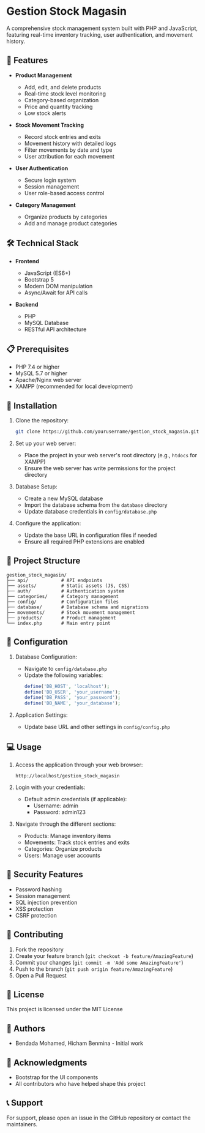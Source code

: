 # Gestion Stock Magasin

A comprehensive stock management system built with PHP and JavaScript, featuring real-time inventory tracking, user authentication, and movement history.

## 🌟 Features

- **Product Management**
  - Add, edit, and delete products
  - Real-time stock level monitoring
  - Category-based organization
  - Price and quantity tracking
  - Low stock alerts

- **Stock Movement Tracking**
  - Record stock entries and exits
  - Movement history with detailed logs
  - Filter movements by date and type
  - User attribution for each movement

- **User Authentication**
  - Secure login system
  - Session management
  - User role-based access control

- **Category Management**
  - Organize products by categories
  - Add and manage product categories

## 🛠️ Technical Stack

- **Frontend**
  - JavaScript (ES6+)
  - Bootstrap 5
  - Modern DOM manipulation
  - Async/Await for API calls

- **Backend**
  - PHP
  - MySQL Database
  - RESTful API architecture

## 📋 Prerequisites

- PHP 7.4 or higher
- MySQL 5.7 or higher
- Apache/Nginx web server
- XAMPP (recommended for local development)

## 🚀 Installation

1. Clone the repository:
   ```bash
   git clone https://github.com/yourusername/gestion_stock_magasin.git
   ```

2. Set up your web server:
   - Place the project in your web server's root directory (e.g., `htdocs` for XAMPP)
   - Ensure the web server has write permissions for the project directory

3. Database Setup:
   - Create a new MySQL database
   - Import the database schema from the `database` directory
   - Update database credentials in `config/database.php`

4. Configure the application:
   - Update the base URL in configuration files if needed
   - Ensure all required PHP extensions are enabled

## 📁 Project Structure

```
gestion_stock_magasin/
├── api/            # API endpoints
├── assets/         # Static assets (JS, CSS)
├── auth/           # Authentication system
├── categories/     # Category management
├── config/         # Configuration files
├── database/       # Database schema and migrations
├── movements/      # Stock movement management
├── products/       # Product management
└── index.php       # Main entry point
```

## 🔧 Configuration

1. Database Configuration:
   - Navigate to `config/database.php`
   - Update the following variables:
     ```php
     define('DB_HOST', 'localhost');
     define('DB_USER', 'your_username');
     define('DB_PASS', 'your_password');
     define('DB_NAME', 'your_database');
     ```

2. Application Settings:
   - Update base URL and other settings in `config/config.php`

## 💻 Usage

1. Access the application through your web browser:
   ```
   http://localhost/gestion_stock_magasin
   ```

2. Login with your credentials:
   - Default admin credentials (if applicable):
     - Username: admin
     - Password: admin123

3. Navigate through the different sections:
   - Products: Manage inventory items
   - Movements: Track stock entries and exits
   - Categories: Organize products
   - Users: Manage user accounts

## 🔐 Security Features

- Password hashing
- Session management
- SQL injection prevention
- XSS protection
- CSRF protection

## 🤝 Contributing

1. Fork the repository
2. Create your feature branch (`git checkout -b feature/AmazingFeature`)
3. Commit your changes (`git commit -m 'Add some AmazingFeature'`)
4. Push to the branch (`git push origin feature/AmazingFeature`)
5. Open a Pull Request

## 📝 License

This project is licensed under the MIT License 

## 👥 Authors

- Bendada Mohamed, Hicham Benmina - Initial work

## 🙏 Acknowledgments

- Bootstrap for the UI components
- All contributors who have helped shape this project

## 📞 Support

For support, please open an issue in the GitHub repository or contact the maintainers. 

